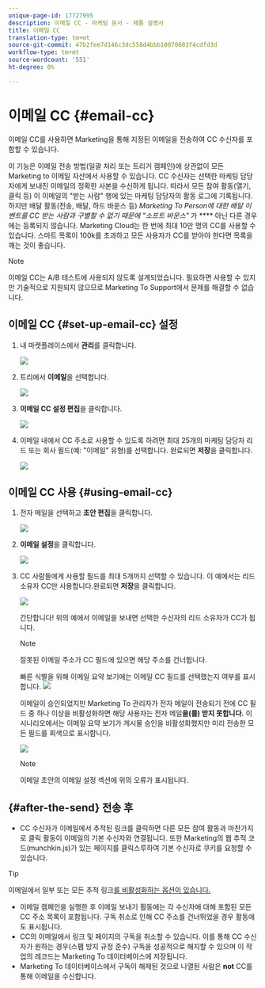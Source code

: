 ```yaml
---
unique-page-id: 17727995
description: 이메일 CC - 마케팅 문서 - 제품 설명서
title: 이메일 CC
translation-type: tm+mt
source-git-commit: 47b2fee7d146c3dc558d4bbb10070683f4cdfd3d
workflow-type: tm+mt
source-wordcount: '551'
ht-degree: 0%

---
```



# 이메일 CC {#email-cc}

이메일 CC를 사용하면 Marketing을 통해 지정된 이메일을 전송하여 CC 수신자를 포함할 수 있습니다.

이 기능은 이메일 전송 방법(일괄 처리 또는 트리거 캠페인)에 상관없이 모든 Marketing to 이메일 자산에서 사용할 수 있습니다. CC 수신자는 선택한 마케팅 담당자에게 보내진 이메일의 정확한 사본을 수신하게 됩니다. 따라서 모든 참여 활동(열기, 클릭 등) 이 이메일의 &quot;받는 사람&quot; 행에 있는 마케팅 담당자의 활동 로그에 기록됩니다. 하지만 배달 활동(전송, 배달, 하드 바운스 등) *Marketing To Person에 대한 배달 이벤트를 CC 받는 사람과 구별할 수 없기 때문에 &quot;소프트 바운스&quot;* 가  **** 아닌 다른 경우에는 등록되지 않습니다. Marketing Cloud는 한 번에 최대 10만 명의 CC를 사용할 수 있습니다. 스마트 목록이 100k를 초과하고 모든 사용자가 CC를 받아야 한다면 목록을 깨는 것이 좋습니다.

>[!NOTE]
>
>이메일 CC는 A/B 테스트에 사용되지 않도록 설계되었습니다. 필요하면 사용할 수 있지만 기술적으로 지원되지 않으므로 Marketing To Support에서 문제를 해결할 수 없습니다.

## 이메일 CC {#set-up-email-cc} 설정

1. 내 마켓플레이스에서 **관리**&#x200B;를 클릭합니다.

   ![](assets/one.png)

1. 트리에서 **이메일**&#x200B;을 선택합니다.

   ![](assets/two.png)

1. **이메일 CC 설정 편집**&#x200B;을 클릭합니다.

   ![](assets/three.png)

1. 이메일 내에서 CC 주소로 사용할 수 있도록 하려면 최대 25개의 마케팅 담당자 리드 또는 회사 필드(예: &quot;이메일&quot; 유형)를 선택합니다. 완료되면 **저장**&#x200B;을 클릭합니다.

   ![](assets/four.png)

## 이메일 CC 사용 {#using-email-cc}

1. 전자 메일을 선택하고 **초안 편집**&#x200B;을 클릭합니다.

   ![](assets/five.png)

1. **이메일 설정**&#x200B;을 클릭합니다.

   ![](assets/six.png)

1. CC 사람들에게 사용할 필드를 최대 5개까지 선택할 수 있습니다. 이 예에서는 리드 소유자 CC만 사용합니다.완료되면 **저장**&#x200B;을 클릭합니다.

   ![](assets/seven.png)

   간단합니다! 위의 예에서 이메일을 보내면 선택한 수신자의 리드 소유자가 CC가 됩니다.

   >[!NOTE]
   >
   >
   >잘못된 이메일 주소가 CC 필드에 있으면 해당 주소를 건너뜁니다.

   빠른 식별을 위해 이메일 요약 보기에는 이메일 CC 필드를 선택했는지 여부를 표시합니다. ![](assets/eight.png)

   이메일이 승인되었지만 Marketing To 관리자가 전자 메일이 전송되기 전에 CC 필드 중 하나 이상을 비활성화하면 해당 사용자는 전자 메일&#x200B;**을(를) 받지 못합니다.** 이 시나리오에서는 이메일 요약 보기가 게시물 승인을 비활성화했지만 미리 전송한 모든 필드를 회색으로 표시합니다.

   ![](assets/removal.png)

   >[!NOTE]
   >
   >이메일 초안의 이메일 설정 섹션에 위의 오류가 표시됩니다.

## {#after-the-send} 전송 후

* CC 수신자가 이메일에서 추적된 링크를 클릭하면 다른 모든 참여 활동과 마찬가지로 클릭 활동이 이메일의 기본 수신자와 연결됩니다. 또한 Marketing의 웹 추적 코드(munchkin.js)가 있는 페이지를 클릭스루하여 기본 수신자로 쿠키를 요청할 수 있습니다.

>[!TIP]
>
>이메일에서 일부 또는 모든 추적 링크[를 비활성화하는 옵션이 있습니다.](http://docs.marketo.com/x/IwAd)

* 이메일 캠페인을 실행한 후 이메일 보내기 활동에는 각 수신자에 대해 포함된 모든 CC 주소 목록이 포함됩니다. 구독 취소로 인해 CC 주소를 건너뛰었을 경우 활동에도 표시됩니다.
* CC의 이메일에서 링크 및 페이지의 구독을 취소할 수 있습니다. 이를 통해 CC 수신자가 원하는 경우(스팸 방지 규정 준수) 구독을 성공적으로 해지할 수 있으며 이 작업의 레코드는 Marketing To 데이터베이스에 저장됩니다.
* Marketing To 데이터베이스에서 구독이 해제된 것으로 나열된 사람은 **not** CC를 통해 이메일을 수신합니다.

